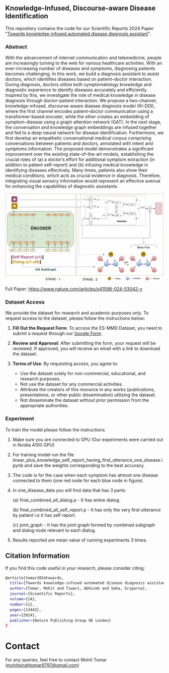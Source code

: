 ## Knowledge-Infused, Discourse-aware Disease Identification
This repository contains the code for our Scientific Reports 2024 Paper "[Towards knowledge-infused automated disease diagnosis assistant](https://www.nature.com/articles/s41598-024-53042-y)".

### Abstract

With the advancement of internet communication and telemedicine, people are increasingly turning to the web for various healthcare activities. With an ever-increasing number of diseases and symptoms, diagnosing patients becomes challenging. In this work, we build a diagnosis assistant to assist doctors, which identifies diseases based on patient–doctor interaction. During diagnosis, doctors utilize both symptomatology knowledge and diagnostic experience to identify diseases accurately and efficiently. Inspired by this, we investigate the role of medical knowledge in disease diagnosis through doctor–patient interaction. We propose a two-channel, knowledge-infused, discourse-aware disease diagnosis model (KI-DDI), where the first channel encodes patient–doctor communication using a transformer-based encoder, while the other creates an embedding of symptom-disease using a graph attention network (GAT). In the next stage, the conversation and knowledge graph embeddings are infused together and fed to a deep neural network for disease identification. Furthermore, we first develop an empathetic conversational medical corpus comprising conversations between patients and doctors, annotated with intent and symptoms information. The proposed model demonstrates a significant improvement over the existing state-of-the-art models, establishing the crucial roles of (a) a doctor’s effort for additional symptom extraction (in addition to patient self-report) and (b) infusing medical knowledge in identifying diseases effectively. Many times, patients also show their medical conditions, which acts as crucial evidence in diagnosis. Therefore, integrating visual sensory information would represent an effective avenue for enhancing the capabilities of diagnostic assistants.

![Working](https://raw.githubusercontent.com/NLP-RL/KI-DDI/refs/heads/main/Model.webp)

Full Paper: https://www.nature.com/articles/s41598-024-53042-y

### Dataset Access

We provide the dataset for research and academic purposes only. To request access to the dataset, please follow the instructions below:

1. **Fill Out the Request Form**: To access the ES-MMD Dataset, you need to submit a request through our [Google Form](https://forms.gle/C5q7jDprPGsCuYcD6).

2. **Review and Approval**: After submitting the form, your request will be reviewed. If approved, you will receive an email with a link to download the dataset.

3. **Terms of Use**: By requesting access, you agree to:
    - Use the dataset solely for non-commercial, educational, and research purposes.
    - Not use the dataset for any commercial activities.
    - Attribute the creators of this resource in any works (publications, presentations, or other public dissemination) utilizing the dataset.
    - Not disseminate the dataset without prior permission from the appropriate authorities.

### Experiment

To train the model please follow the instructions

  1. Make sure you are connected to GPU (Our experiments were carried out in Nvidia A100 GPU)
  2. For training model run the file linear_plus_knowledge_self_report_having_first_utterance_one_disease.ipynb and save the weights corresponding to the best accuracy. 
  3. The code is for the case when each symptom has atmost one disease connected to them (one red node for each blue node in figure).
  4. In one_disease_data you will find data that has 3 parts:
     
     (a) final_combined_all_dialog.p - It has entire dialog.
   
     (b) final_combined_all_self_report.p - It has only the very first utterance by patient i.e it has self report.
   
     (c) joint_graph - It has the joint graph formed by combined subgraph and dialog node relevant to each dialog.
  5. Results reported are mean value of running experiments 3 times.

## Citation Information

If you find this code useful in your research, please consider citing:

```bash
@article{tomar2024towards,
  title={Towards knowledge-infused automated disease diagnosis assistant},
  author={Tomar, Mohit and Tiwari, Abhisek and Saha, Sriparna},
  journal={Scientific Reports},
  volume={14},
  number={1},
  pages={13442},
  year={2024},
  publisher={Nature Publishing Group UK London}
}
```

# Contact
For any queries, feel free to contact Mohit Tomar (mohitsinghtomar9797@gmail.com)
